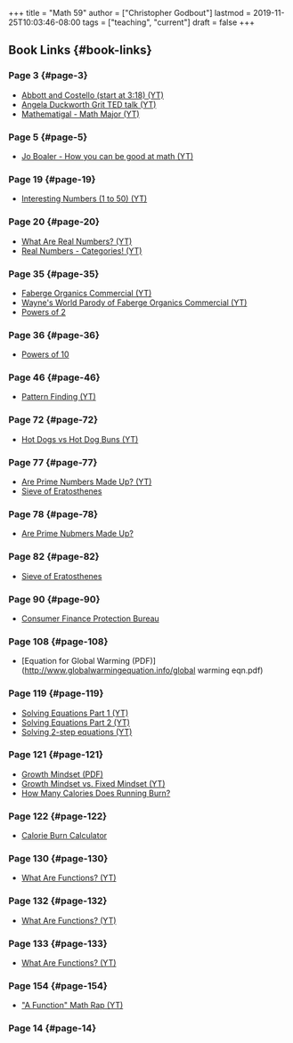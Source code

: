 +++
title = "Math 59"
author = ["Christopher Godbout"]
lastmod = 2019-11-25T10:03:46-08:00
tags = ["teaching", "current"]
draft = false
+++

## Book Links {#book-links}


### Page 3 {#page-3}

-   [Abbott and Costello (start at 3:18) (YT)](https://youtu.be/gvQNybQO6E4?t=198)
-   [Angela Duckworth Grit TED talk (YT)](https://www.youtube.com/watch?v=H14bBuluwB8)
-   [Mathematigal - Math Major (YT)](https://www.youtube.com/watch?v=Xs9aGVUZ3YA)


### Page 5 {#page-5}

-   [Jo Boaler - How you can be good at math (YT)](https://youtu.be/3icoSeGqQtY)


### Page 19 {#page-19}

-   [Interesting Numbers (1 to 50) (YT)](https://youtu.be/Je4rK9fMGKs)


### Page 20 {#page-20}

-   [What Are Real Numbers? (YT)](https://youtu.be/3YwrcJxEbZw)
-   [Real Numbers - Categories! (YT)](https://youtu.be/IueVrMlmQ2I)


### Page 35 {#page-35}

-   [Faberge Organics Commercial (YT)](https://youtu.be/DKUZx1Nk4yY)
-   [Wayne's World Parody of Faberge Organics Commercial (YT)](https://youtu.be/JA7CKvoKEmE)
-   [Powers of 2](http://www.thealmightyguru.com/Pointless/PowersOf2.html)


### Page 36 {#page-36}

-   [Powers of 10](https://www.eamesoffice.com/education/powers-of-ten-2/)


### Page 46 {#page-46}

-   [Pattern Finding (YT)](https://youtu.be/XM1NNRNmZ6c)


### Page 72 {#page-72}

-   [Hot Dogs vs Hot Dog Buns (YT)](https://youtu.be/oYIHLUxzRr8)


### Page 77 {#page-77}

-   [Are Prime Numbers Made Up? (YT)](https://youtu.be/XnEqfTjp66A)
-   [Sieve of Eratosthenes](https://www.khanacademy.org/computing/computer-science/cryptography/comp-number-theory/v/sieve-of-eratosthenes-prime-adventure-part-4)


### Page 78 {#page-78}

-   [Are Prime Nubmers Made Up?](https://youtu.be/XnEqfTjp66A)


### Page 82 {#page-82}

-   [Sieve of Eratosthenes](https://www.khanacademy.org/computing/computer-science/cryptography/comp-number-theory/v/sieve-of-eratosthenes-prime-adventure-part-4)


### Page 90 {#page-90}

-   [Consumer Finance Protection Bureau](https://www.consumerfinance.gov/)


### Page 108 {#page-108}

-   [Equation for Global Warming (PDF)](http://www.globalwarmingequation.info/global warming eqn.pdf)


### Page 119 {#page-119}

-   [Solving Equations Part 1 (YT)](https://youtu.be/l3XzepN03KQ)
-   [Solving Equations Part 2 (YT)](https://youtu.be/Qyd%5Fv3DGzTM)
-   [Solving 2-step equations (YT)](https://youtu.be/LDIiYKYvvdA)


### Page 121 {#page-121}

-   [Growth Mindset (PDF)](http://www.megsonline.net/lee%5Fmeg2.pdf)
-   [Growth Mindset vs. Fixed Mindset (YT)](https://youtu.be/KUWn%5FTJTrnU)
-   [How Many Calories Does Running Burn?](https://www.verywellfit.com/how-many-calories-does-running-burn-2911108)


### Page 122 {#page-122}

-   [Calorie Burn Calculator](https://www.runnersworld.com/training/a20801301/calories-burned-running-calculator/)


### Page 130 {#page-130}

-   [What Are Functions? (YT)](https://youtu.be/52tpYl2tTqk)


### Page 132 {#page-132}

-   [What Are Functions? (YT)](https://youtu.be/52tpYl2tTqk?t=340)


### Page 133 {#page-133}

-   [What Are Functions? (YT)](https://youtu.be/52tpYl2tTqk?t=497)


### Page 154 {#page-154}

-   ["A Function" Math Rap (YT)](https://youtu.be/sE4eq0cjLFk)


### Page 14 {#page-14}
